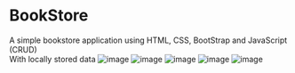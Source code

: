 # BookStore
A simple bookstore application using HTML, CSS, BootStrap and JavaScript (CRUD)
<br>With locally stored data
![image](https://user-images.githubusercontent.com/100727442/190866674-f0271ef9-0d59-4d49-91a9-52955cca6658.png)
![image](https://user-images.githubusercontent.com/100727442/190866696-aa3523b0-d747-46d8-9694-97335f518d9d.png)
![image](https://user-images.githubusercontent.com/100727442/190866705-5c9eab0b-df56-4e68-9801-06d64d3a1e21.png)
![image](https://user-images.githubusercontent.com/100727442/190866742-58410e7d-8bba-4d1d-b43d-cdfdeb48716f.png)
![image](https://user-images.githubusercontent.com/100727442/190866803-1b6cbe3f-0751-455b-abe1-45748ecbdc7d.png)
